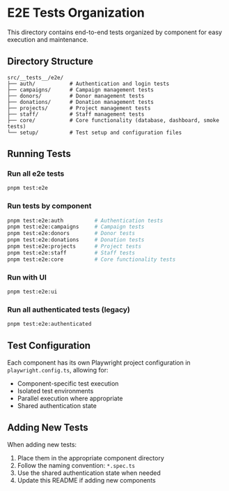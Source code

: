 # E2E Tests Organization

This directory contains end-to-end tests organized by component for easy execution and maintenance.

## Directory Structure

```
src/__tests__/e2e/
├── auth/           # Authentication and login tests
├── campaigns/      # Campaign management tests
├── donors/         # Donor management tests
├── donations/      # Donation management tests
├── projects/       # Project management tests
├── staff/          # Staff management tests
├── core/           # Core functionality (database, dashboard, smoke tests)
└── setup/          # Test setup and configuration files
```

## Running Tests

### Run all e2e tests
```bash
pnpm test:e2e
```

### Run tests by component
```bash
pnpm test:e2e:auth          # Authentication tests
pnpm test:e2e:campaigns     # Campaign tests
pnpm test:e2e:donors        # Donor tests
pnpm test:e2e:donations     # Donation tests
pnpm test:e2e:projects      # Project tests
pnpm test:e2e:staff         # Staff tests
pnpm test:e2e:core          # Core functionality tests
```

### Run with UI
```bash
pnpm test:e2e:ui
```

### Run all authenticated tests (legacy)
```bash
pnpm test:e2e:authenticated
```

## Test Configuration

Each component has its own Playwright project configuration in `playwright.config.ts`, allowing for:
- Component-specific test execution
- Isolated test environments
- Parallel execution where appropriate
- Shared authentication state

## Adding New Tests

When adding new tests:
1. Place them in the appropriate component directory
2. Follow the naming convention: `*.spec.ts`
3. Use the shared authentication state when needed
4. Update this README if adding new components 